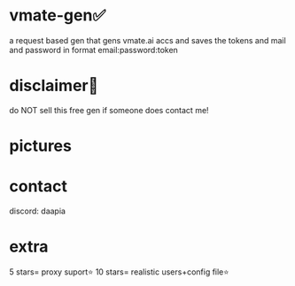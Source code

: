 # vmate-gen✅
a request based gen that gens vmate.ai accs and saves the tokens and mail and password in format email:password:token






# disclaimer📕

do NOT sell this free gen
if someone does contact me!


# pictures




# contact
discord: daapia



# extra
5 stars= proxy suport⭐
10 stars= realistic users+config file⭐
